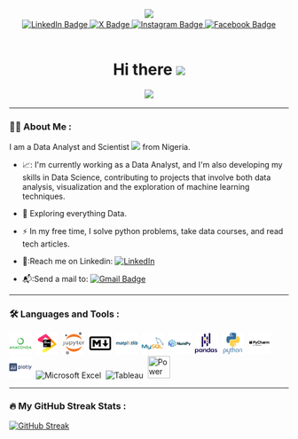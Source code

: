 <div id="header" align="center">
  <img src="https://media0.giphy.com/media/v1.Y2lkPTc5MGI3NjExZjMxbW5iODFzcWs4NHluaHBnNjlrd3VhMjJwc2p4NWs5MXF6d2QxNyZlcD12MV9pbnRlcm5hbF9naWZfYnlfaWQmY3Q9Zw/LaVp0AyqR5bGsC5Cbm/giphy.gif" width="100"/>
</div>

<div id="badges" align="center">
  <a href="https://www.linkedin.com/in/mowaninuolaumarudeen/">
    <img src="https://img.shields.io/badge/LinkedIn-blue?style=for-the-badge&logo=linkedin&logoColor=white" alt="LinkedIn Badge"/>
  </a>
  <a href="https://x.com/themowakampe">
    <img src="https://img.shields.io/badge/X-black?style=for-the-badge&logo=x&logoColor=white" alt="X Badge"/>
  </a>
   <a href="https://www.instagram.com/themowakampe?igsh=MXIwa3ZvbW9pOXV0Ng">
    <img src="https://img.shields.io/badge/Instagram-purple?style=for-the-badge&logo=instagram&logoColor=white" alt="Instagram Badge"/>
  </a>
  <a href="https://www.facebook.com/mowaintech">
     <img src="https://img.shields.io/badge/Facebook-blue?style=for-the-badge&logo=facebook&logoColor=white" alt="Facebook Badge"/>
  </a>
</div>
<div align="center">
<img src="https://komarev.com/ghpvc/?username=DataWithMowa&style=flat-square&color=blue" alt=""/>
</div>
<div align="center">
  <h1>
  Hi there
  <img src="https://media.giphy.com/media/hvRJCLFzcasrR4ia7z/giphy.gif" width="30px"/>
</h1>
</div>
<div align="center">
  <img src="https://media.giphy.com/media/hpXdHPfFI5wTABdDx9/giphy.gif?cid=ecf05e47y7hb8wfg3xvf318on613eac849ln98uh1byn2aye&ep=v1_gifs_related&rid=giphy.gif&ct=g"/>
</div>

---

### :woman_technologist: About Me :
I am a Data Analyst and Scientist <img src="https://media.giphy.com/media/WUlplcMpOCEmTGBtBW/giphy.gif" width="30"> from Nigeria.
- 📈: I'm currently working as a Data Analyst, and I'm also developing my skills in Data Science, contributing to projects that involve both data analysis, visualization and the exploration of machine learning techniques.

- :seedling: Exploring everything Data.

- :zap: In my free time, I solve python problems, take data courses, and read tech articles.

- 🤝:Reach me on Linkedin: [![LinkedIn](https://img.shields.io/badge/LinkedIn-%230077B5?style=for-the-badge&logo=linkedin&logoColor=white)](https://www.linkedin.com/in/mowaninuolaumarudeen/)
- 📬:Send a mail to: <a href="mailto:mowaninuolau@gmail.com">
  <img src="https://img.shields.io/badge/Gmail-EA4335?style=for-the-badge&logo=gmail&logoColor=white" alt="Gmail Badge"/>
</a>

---

### :hammer_and_wrench: Languages and Tools :
<div>
  <img src="https://github.com/devicons/devicon/blob/master/icons/anaconda/anaconda-original-wordmark.svg" title="Anaconda" alt="Anaconda" width="40" height="40"/>&nbsp;
  <img src="https://github.com/devicons/devicon/blob/master/icons/jetbrains/jetbrains-original.svg" title="JetBrains" alt="JetBrains" width="40" height="40"/>&nbsp;
  <img src="https://github.com/devicons/devicon/blob/master/icons/jupyter/jupyter-original-wordmark.svg" title="Jupyter" alt="Jupyter" width="40" height="40"/>&nbsp;
  <img src="https://github.com/devicons/devicon/blob/master/icons/markdown/markdown-original.svg" title="Markdown" alt="Markdown" width="40" height="40"/>&nbsp;
  <img src="https://github.com/devicons/devicon/blob/master/icons/matplotlib/matplotlib-original-wordmark.svg" title="Matplotlib" alt="Matplotlib" width="40" height="40"/>&nbsp;
  <img src="https://github.com/devicons/devicon/blob/master/icons/mysql/mysql-original-wordmark.svg" title="MySQL" alt="MySQL " width="40" height="40"/>&nbsp;
  <img src="https://github.com/devicons/devicon/blob/master/icons/numpy/numpy-original-wordmark.svg"  title="Numpy" alt="Numpy" width="40" height="40"/>&nbsp;
  <img src="https://github.com/devicons/devicon/blob/master/icons/pandas/pandas-original-wordmark.svg" title="Pandas" alt="Pandas" width="40" height="40"/>&nbsp;
  <img src="https://github.com/devicons/devicon/blob/master/icons/python/python-original-wordmark.svg" title="Python" alt="Python" width="40" height="40"/>&nbsp;
  <img src="https://github.com/devicons/devicon/blob/ca28c779441053191ff11710fe24a9e6c23690d6/icons/pycharm/pycharm-original-wordmark.svg#L3" title="PyCharm" alt="PyCharm" width="40" height="40"/>&nbsp;
  <img src="https://github.com/devicons/devicon/blob/ca28c779441053191ff11710fe24a9e6c23690d6/icons/plotly/plotly-original-wordmark.svg" title="Plotly"  alt="Plotly" width="40" height="40"/>&nbsp;
  <img src="https://img.icons8.com/?size=100&id=117561&format=png&color=000000" title="Microsoft Exce" alt="Microsoft Excel" width="40" height="40"/>&nbsp;
  <img src="https://img.icons8.com/?size=100&id=9Kvi1p1F0tUo&format=png&color=000000" title="Tableau" alt="Tableau" width="40" height="40"/>&nbsp;
  <img src="https://img.icons8.com/?size=100&id=Ny0t2MYrJ70p&format=png&color=000000" title="Power BI" **alt="Power BI" width="40" height="40"/>
</div>

---

### :fire: My GitHub Streak Stats :
[![GitHub Streak](http://github-readme-streak-stats.herokuapp.com?user=DataWithMowa&theme=dark&background=000000)](https://git.io/streak-stats)











